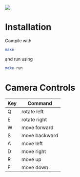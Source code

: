 [![](https://api.travis-ci.org/reitermarkus/carousel.svg)](https://travis-ci.org/reitermarkus/carousel)


# Installation

Compile with

```bash
make
```

and run using

```bash
make run
```


# Camera Controls

| Key | Command       |
|-----|---------------|
|  Q  | rotate left   |
|  E  | rotate right  |
|  W  | move forward  |
|  S  | move backward |
|  A  | move left     |
|  D  | move right    |
|  R  | move up       |
|  F  | move down     |
